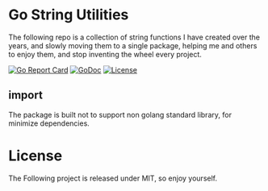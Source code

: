 # Go String Utilities

The following repo is a collection of string functions I have created over the years, and slowly moving them to a single package, helping me and others to enjoy them, and stop inventing the wheel every project.

[![Go Report Card](https://goreportcard.com/badge/github.com/ik5/gostrutils)](https://goreportcard.com/report/github.com/ik5/gostrutils)
[![GoDoc](https://godoc.org/github.com/ik5/gostrutils?status.svg)](https://godoc.org/github.com/ik5/gostrutils)
[![License](https://img.shields.io/badge/license-MIT-green.svg)](https://opensource.org/licenses/MIT)

## import

The package is built not to support non golang standard library, for minimize dependencies.

# License

The Following project is released under MIT, so enjoy yourself.
